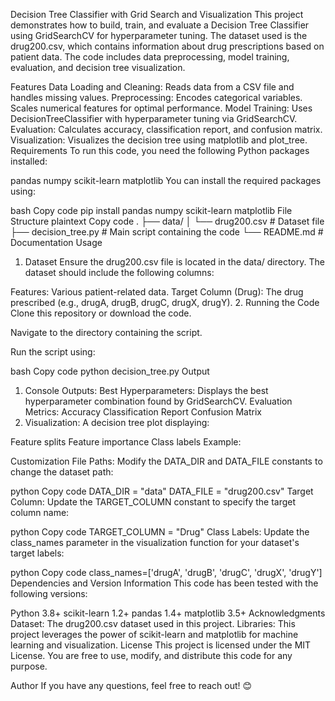 Decision Tree Classifier with Grid Search and Visualization
This project demonstrates how to build, train, and evaluate a Decision Tree Classifier using GridSearchCV for hyperparameter tuning. The dataset used is the drug200.csv, which contains information about drug prescriptions based on patient data. The code includes data preprocessing, model training, evaluation, and decision tree visualization.

Features
Data Loading and Cleaning: Reads data from a CSV file and handles missing values.
Preprocessing:
Encodes categorical variables.
Scales numerical features for optimal performance.
Model Training:
Uses DecisionTreeClassifier with hyperparameter tuning via GridSearchCV.
Evaluation:
Calculates accuracy, classification report, and confusion matrix.
Visualization:
Visualizes the decision tree using matplotlib and plot_tree.
Requirements
To run this code, you need the following Python packages installed:

pandas
numpy
scikit-learn
matplotlib
You can install the required packages using:

bash
Copy code
pip install pandas numpy scikit-learn matplotlib
File Structure
plaintext
Copy code
.
├── data/
│   └── drug200.csv       # Dataset file
├── decision_tree.py      # Main script containing the code
└── README.md             # Documentation
Usage
1. Dataset
Ensure the drug200.csv file is located in the data/ directory. The dataset should include the following columns:

Features: Various patient-related data.
Target Column (Drug): The drug prescribed (e.g., drugA, drugB, drugC, drugX, drugY).
2. Running the Code
Clone this repository or download the code.

Navigate to the directory containing the script.

Run the script using:

bash
Copy code
python decision_tree.py
Output
1. Console Outputs:
Best Hyperparameters: Displays the best hyperparameter combination found by GridSearchCV.
Evaluation Metrics:
Accuracy
Classification Report
Confusion Matrix
2. Visualization:
A decision tree plot displaying:

Feature splits
Feature importance
Class labels
Example:

Customization
File Paths:
Modify the DATA_DIR and DATA_FILE constants to change the dataset path:

python
Copy code
DATA_DIR = "data"
DATA_FILE = "drug200.csv"
Target Column:
Update the TARGET_COLUMN constant to specify the target column name:

python
Copy code
TARGET_COLUMN = "Drug"
Class Labels:
Update the class_names parameter in the visualization function for your dataset's target labels:

python
Copy code
class_names=['drugA', 'drugB', 'drugC', 'drugX', 'drugY']
Dependencies and Version Information
This code has been tested with the following versions:

Python 3.8+
scikit-learn 1.2+
pandas 1.4+
matplotlib 3.5+
Acknowledgments
Dataset: The drug200.csv dataset used in this project.
Libraries: This project leverages the power of scikit-learn and matplotlib for machine learning and visualization.
License
This project is licensed under the MIT License. You are free to use, modify, and distribute this code for any purpose.

Author
If you have any questions, feel free to reach out! 😊
